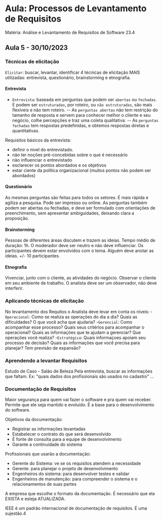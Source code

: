# Aula: Processos de Levantamento de Requisitos
Matéria: Análise e Levantamento de Requisitos de Software 23.4

## Aula 5 - 30/10/2023

### Técnicas de elicitação

`Elicitar`: buscar, levantar, identificar
4 técnicas de elicitação MAIS utilizadas: entrevista, questionário, brainstorming e etnografia.

#### Entrevista

- `Entrevista`: baseada em perguntas que podem ser `abertas` ou `fechadas`. E podem ser `estruturadas`, por roteiro, ou `não estruturadas`, são mais flexíveis e não tem roteiro.
-- As `perguntas abertas` não tem restrição do tamanho de resposta e servem para conhecer melhor o cliente e seu negócio, colhe percepções e traz uma coleta qualitativa. 
-- As `perguntas fechadas` tem respostas predefinidas, e obtemos respostas diretas e quantitativas.

Requisitos básicos da entrevista:
- definir o nível do entrevistado.
- não ter noções pré-concebidas sobre o que é necessário
- não influenciar o entrevistado
- esclarecer os pontos abordados e os objetivos
- estar ciente da política organizacional (muitos pontos não podem ser abordados) 

#### Questionário

As mesmas perguntas são feitas para todos os setores. É mais rápida e agiliza a pesquisa. Pode ser impresso ou online. As perguntas também podem ser abertas ou fechadas, e deve ser formulado com orientações de preenchimento, sem apresentar ambiguidades, deixando clara a proposição.

#### Brainstorming

Pessoas de diferentes áreas discutem e trazem as ideias. Tempo médio de duração: 1h. O moderador deve ser neutro e não deve influenciar. Os participantes devem estar envolvidos com o tema. Alguém deve anotar as ideias. +/- 10 participantes.

#### Etnografia

Vivenciar, junto com o cliente, as atividades do negócio. Observar o cliente em seu ambiente de trabalho. O analista deve ser um observador, não deve interferir.

### Aplicando técnicas de elicitação

No levantamento dos Requitos o Analista deve levar em conta os níveis:
-`Operacional`: Como se realiza as operações do dia a dia? Quais as dificuldades? O que você acha que ajudaria?
-`Gerencial`: Como acompanhar esse processo? Quais seus critérios para acompanhar o operacional? Quais as informações que te ajudam a gerenciar? Que operações você realiza?
-`Estratégico`: Quais informaçoes apoiam seu processo de decisão? Quais as informações que você precisa para planejar? Tem previsão de expansão?

### Aprendendo a levantar Requisitos

Estudo de Caso - Salão de Beleza
Pela entrevista, buscar as informações que faltam. Ex: "quais dados dos profissionais são usados no cadastro" ...

### Documentação de Requisitos
Maior segurança para quem vai fazer o software e pra quem vai receber.
Permite que ele seja mantido e evoluído.
É a base para o desenvolvimento do software.

Objetivos da documentação:
- Registrar as informações levantadas
- Estabelecer o contrato do que será desenvolvido
- É fonte de consulta para a equipe de desenvolvimento
- Garante a continuidade do sistema

Profissionais que usarão a documentação:
- Gerente do Sistema: ve se os requisitos atendem a necessidade
- Gerente: para planejar o projeto de desenvolvimento
- Engenheiros do sistema: para desenvolver testes e validar
- Engenheiros de manutenção: para compreender o sistema e o relacionamentos de suas partes

A empresa que escolhe o formato da documentação. É necessário que ela EXISTA e esteja ATUALIZADA.

IEEE é um padrão internacional de documentação de requisitos. É uma sujestão.4